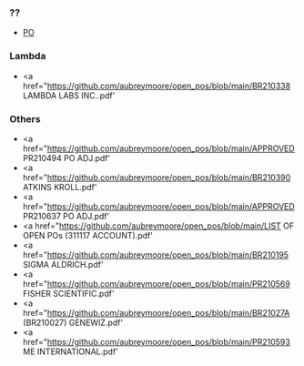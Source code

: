 ### ??
* <a href="https://github.com/aubreymoore/open_pos/blob/main/APPROVED%20BR210358%20PO%20ADJ.pdf">PO</a>  

### Lambda 
* <a href="https://github.com/aubreymoore/open_pos/blob/main/BR210338 LAMBDA LABS INC..pdf'
  
### Others
* <a href="https://github.com/aubreymoore/open_pos/blob/main/APPROVED PR210494 PO ADJ.pdf'     
* <a href="https://github.com/aubreymoore/open_pos/blob/main/BR210390 ATKINS KROLL.pdf'
* <a href="https://github.com/aubreymoore/open_pos/blob/main/APPROVED PR210637 PO ADJ.pdf'     
* <a href="https://github.com/aubreymoore/open_pos/blob/main/LIST OF OPEN POs (311117 ACCOUNT).pdf'
* <a href="https://github.com/aubreymoore/open_pos/blob/main/BR210195 SIGMA ALDRICH.pdf'       
* <a href="https://github.com/aubreymoore/open_pos/blob/main/PR210569 FISHER SCIENTIFIC.pdf'
* <a href="https://github.com/aubreymoore/open_pos/blob/main/BR21027A (BR210027) GENEWIZ.pdf'  
* <a href="https://github.com/aubreymoore/open_pos/blob/main/PR210593 ME INTERNATIONAL.pdf'

